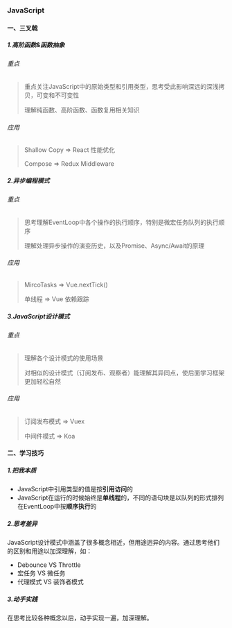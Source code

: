 ### JavaScript

#### 一、三叉戟

##### 1.高阶函数&函数抽象

###### 重点

> 重点关注JavaScript中的原始类型和引用类型，思考受此影响深远的深浅拷贝，可变和不可变性
>
> 理解纯函数、高阶函数、函数复用相关知识

###### 应用

> Shallow Copy => React 性能优化
>
> Compose => Redux Middleware

##### 2.异步编程模式

###### 重点

> 思考理解EventLoop中各个操作的执行顺序，特别是微宏任务队列的执行顺序
>
> 理解处理异步操作的演变历史，以及Promise、Async/Await的原理

###### 应用

>MircoTasks => Vue.nextTick()
>
>单线程 => Vue 依赖跟踪

##### 3.JavaScript设计模式

###### 重点

> 理解各个设计模式的使用场景
>
> 对相似的设计模式（订阅发布、观察者）能理解其异同点，使后面学习框架更加轻松自然

###### 应用

> 订阅发布模式 => Vuex
>
> 中间件模式 => Koa

#### 二、学习技巧

##### 1.把我本质

- JavaScript中引用类型的值是按**引用访问**的
- JavaScript在运行的时候始终是**单线程**的，不同的语句块是以队列的形式排列在EventLoop中按**顺序执行**的

##### 2.思考差异

JavaScript设计模式中涵盖了很多概念相近，但用途迥异的内容。通过思考他们的区别和用途以加深理解，如：

- Debounce VS Throttle
- 宏任务 VS 微任务
- 代理模式 VS 装饰者模式

##### 3.动手实践

在思考比较各种概念以后，动手实现一遍，加深理解。
